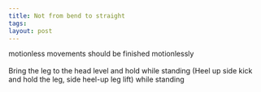 ```yaml
---
title: Not from bend to straight
tags: 
layout: post
---
```

motionless movements should be finished motionlessly<br /><br />Bring the leg to the head level and hold while standing (Heel up side kick and hold the leg, side heel-up leg lift) while standing
